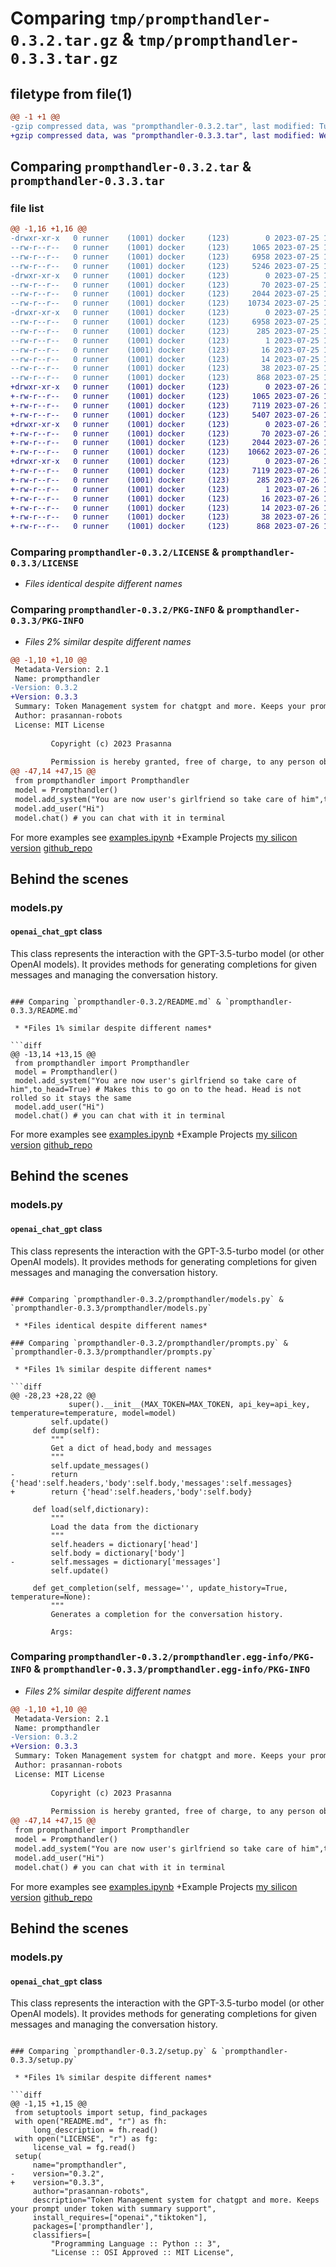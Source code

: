 # Comparing `tmp/prompthandler-0.3.2.tar.gz` & `tmp/prompthandler-0.3.3.tar.gz`

## filetype from file(1)

```diff
@@ -1 +1 @@
-gzip compressed data, was "prompthandler-0.3.2.tar", last modified: Tue Jul 25 16:06:08 2023, max compression
+gzip compressed data, was "prompthandler-0.3.3.tar", last modified: Wed Jul 26 14:43:25 2023, max compression
```

## Comparing `prompthandler-0.3.2.tar` & `prompthandler-0.3.3.tar`

### file list

```diff
@@ -1,16 +1,16 @@
-drwxr-xr-x   0 runner    (1001) docker     (123)        0 2023-07-25 16:06:08.507188 prompthandler-0.3.2/
--rw-r--r--   0 runner    (1001) docker     (123)     1065 2023-07-25 16:05:54.000000 prompthandler-0.3.2/LICENSE
--rw-r--r--   0 runner    (1001) docker     (123)     6958 2023-07-25 16:06:08.503188 prompthandler-0.3.2/PKG-INFO
--rw-r--r--   0 runner    (1001) docker     (123)     5246 2023-07-25 16:05:54.000000 prompthandler-0.3.2/README.md
-drwxr-xr-x   0 runner    (1001) docker     (123)        0 2023-07-25 16:06:08.503188 prompthandler-0.3.2/prompthandler/
--rw-r--r--   0 runner    (1001) docker     (123)       70 2023-07-25 16:05:54.000000 prompthandler-0.3.2/prompthandler/__init__.py
--rw-r--r--   0 runner    (1001) docker     (123)     2044 2023-07-25 16:05:54.000000 prompthandler-0.3.2/prompthandler/models.py
--rw-r--r--   0 runner    (1001) docker     (123)    10734 2023-07-25 16:05:54.000000 prompthandler-0.3.2/prompthandler/prompts.py
-drwxr-xr-x   0 runner    (1001) docker     (123)        0 2023-07-25 16:06:08.503188 prompthandler-0.3.2/prompthandler.egg-info/
--rw-r--r--   0 runner    (1001) docker     (123)     6958 2023-07-25 16:06:08.000000 prompthandler-0.3.2/prompthandler.egg-info/PKG-INFO
--rw-r--r--   0 runner    (1001) docker     (123)      285 2023-07-25 16:06:08.000000 prompthandler-0.3.2/prompthandler.egg-info/SOURCES.txt
--rw-r--r--   0 runner    (1001) docker     (123)        1 2023-07-25 16:06:08.000000 prompthandler-0.3.2/prompthandler.egg-info/dependency_links.txt
--rw-r--r--   0 runner    (1001) docker     (123)       16 2023-07-25 16:06:08.000000 prompthandler-0.3.2/prompthandler.egg-info/requires.txt
--rw-r--r--   0 runner    (1001) docker     (123)       14 2023-07-25 16:06:08.000000 prompthandler-0.3.2/prompthandler.egg-info/top_level.txt
--rw-r--r--   0 runner    (1001) docker     (123)       38 2023-07-25 16:06:08.507188 prompthandler-0.3.2/setup.cfg
--rw-r--r--   0 runner    (1001) docker     (123)      868 2023-07-25 16:05:54.000000 prompthandler-0.3.2/setup.py
+drwxr-xr-x   0 runner    (1001) docker     (123)        0 2023-07-26 14:43:25.859355 prompthandler-0.3.3/
+-rw-r--r--   0 runner    (1001) docker     (123)     1065 2023-07-26 14:43:15.000000 prompthandler-0.3.3/LICENSE
+-rw-r--r--   0 runner    (1001) docker     (123)     7119 2023-07-26 14:43:25.859355 prompthandler-0.3.3/PKG-INFO
+-rw-r--r--   0 runner    (1001) docker     (123)     5407 2023-07-26 14:43:15.000000 prompthandler-0.3.3/README.md
+drwxr-xr-x   0 runner    (1001) docker     (123)        0 2023-07-26 14:43:25.855355 prompthandler-0.3.3/prompthandler/
+-rw-r--r--   0 runner    (1001) docker     (123)       70 2023-07-26 14:43:15.000000 prompthandler-0.3.3/prompthandler/__init__.py
+-rw-r--r--   0 runner    (1001) docker     (123)     2044 2023-07-26 14:43:15.000000 prompthandler-0.3.3/prompthandler/models.py
+-rw-r--r--   0 runner    (1001) docker     (123)    10662 2023-07-26 14:43:15.000000 prompthandler-0.3.3/prompthandler/prompts.py
+drwxr-xr-x   0 runner    (1001) docker     (123)        0 2023-07-26 14:43:25.859355 prompthandler-0.3.3/prompthandler.egg-info/
+-rw-r--r--   0 runner    (1001) docker     (123)     7119 2023-07-26 14:43:25.000000 prompthandler-0.3.3/prompthandler.egg-info/PKG-INFO
+-rw-r--r--   0 runner    (1001) docker     (123)      285 2023-07-26 14:43:25.000000 prompthandler-0.3.3/prompthandler.egg-info/SOURCES.txt
+-rw-r--r--   0 runner    (1001) docker     (123)        1 2023-07-26 14:43:25.000000 prompthandler-0.3.3/prompthandler.egg-info/dependency_links.txt
+-rw-r--r--   0 runner    (1001) docker     (123)       16 2023-07-26 14:43:25.000000 prompthandler-0.3.3/prompthandler.egg-info/requires.txt
+-rw-r--r--   0 runner    (1001) docker     (123)       14 2023-07-26 14:43:25.000000 prompthandler-0.3.3/prompthandler.egg-info/top_level.txt
+-rw-r--r--   0 runner    (1001) docker     (123)       38 2023-07-26 14:43:25.859355 prompthandler-0.3.3/setup.cfg
+-rw-r--r--   0 runner    (1001) docker     (123)      868 2023-07-26 14:43:15.000000 prompthandler-0.3.3/setup.py
```

### Comparing `prompthandler-0.3.2/LICENSE` & `prompthandler-0.3.3/LICENSE`

 * *Files identical despite different names*

### Comparing `prompthandler-0.3.2/PKG-INFO` & `prompthandler-0.3.3/PKG-INFO`

 * *Files 2% similar despite different names*

```diff
@@ -1,10 +1,10 @@
 Metadata-Version: 2.1
 Name: prompthandler
-Version: 0.3.2
+Version: 0.3.3
 Summary: Token Management system for chatgpt and more. Keeps your prompt under token with summary support
 Author: prasannan-robots
 License: MIT License
         
         Copyright (c) 2023 Prasanna
         
         Permission is hereby granted, free of charge, to any person obtaining a copy
@@ -47,14 +47,15 @@
 from prompthandler import Prompthandler
 model = Prompthandler()
 model.add_system("You are now user's girlfriend so take care of him",to_head=True) # Makes this to go on to the head. Head is not rolled so it stays the same
 model.add_user("Hi")
 model.chat() # you can chat with it in terminal
 ```
 For more examples see [examples.ipynb](https://github.com/prasannan-robots/Prompt-handler/blob/main/examples.ipynb)
+Example Projects [my silicon version](https://prasannanrobots.pythonanywhere.com/) [github_repo](https://github.com/prasannan-robots/prasannan-robots.github.io)
 ## Behind the scenes
 
 ### models.py
 
 #### `openai_chat_gpt` class
 
 This class represents the interaction with the GPT-3.5-turbo model (or other OpenAI models). It provides methods for generating completions for given messages and managing the conversation history.
```

### Comparing `prompthandler-0.3.2/README.md` & `prompthandler-0.3.3/README.md`

 * *Files 1% similar despite different names*

```diff
@@ -13,14 +13,15 @@
 from prompthandler import Prompthandler
 model = Prompthandler()
 model.add_system("You are now user's girlfriend so take care of him",to_head=True) # Makes this to go on to the head. Head is not rolled so it stays the same
 model.add_user("Hi")
 model.chat() # you can chat with it in terminal
 ```
 For more examples see [examples.ipynb](https://github.com/prasannan-robots/Prompt-handler/blob/main/examples.ipynb)
+Example Projects [my silicon version](https://prasannanrobots.pythonanywhere.com/) [github_repo](https://github.com/prasannan-robots/prasannan-robots.github.io)
 ## Behind the scenes
 
 ### models.py
 
 #### `openai_chat_gpt` class
 
 This class represents the interaction with the GPT-3.5-turbo model (or other OpenAI models). It provides methods for generating completions for given messages and managing the conversation history.
```

### Comparing `prompthandler-0.3.2/prompthandler/models.py` & `prompthandler-0.3.3/prompthandler/models.py`

 * *Files identical despite different names*

### Comparing `prompthandler-0.3.2/prompthandler/prompts.py` & `prompthandler-0.3.3/prompthandler/prompts.py`

 * *Files 1% similar despite different names*

```diff
@@ -28,23 +28,22 @@
             super().__init__(MAX_TOKEN=MAX_TOKEN, api_key=api_key, temperature=temperature, model=model)
         self.update()
     def dump(self):
         """
         Get a dict of head,body and messages
         """
         self.update_messages()
-        return {'head':self.headers,'body':self.body,'messages':self.messages}
+        return {'head':self.headers,'body':self.body}
         
     def load(self,dictionary):
         """
         Load the data from the dictionary
         """
         self.headers = dictionary['head']
         self.body = dictionary['body']
-        self.messages = dictionary['messages']
         self.update()
 
     def get_completion(self, message='', update_history=True, temperature=None):
         """
         Generates a completion for the conversation history.
 
         Args:
```

### Comparing `prompthandler-0.3.2/prompthandler.egg-info/PKG-INFO` & `prompthandler-0.3.3/prompthandler.egg-info/PKG-INFO`

 * *Files 2% similar despite different names*

```diff
@@ -1,10 +1,10 @@
 Metadata-Version: 2.1
 Name: prompthandler
-Version: 0.3.2
+Version: 0.3.3
 Summary: Token Management system for chatgpt and more. Keeps your prompt under token with summary support
 Author: prasannan-robots
 License: MIT License
         
         Copyright (c) 2023 Prasanna
         
         Permission is hereby granted, free of charge, to any person obtaining a copy
@@ -47,14 +47,15 @@
 from prompthandler import Prompthandler
 model = Prompthandler()
 model.add_system("You are now user's girlfriend so take care of him",to_head=True) # Makes this to go on to the head. Head is not rolled so it stays the same
 model.add_user("Hi")
 model.chat() # you can chat with it in terminal
 ```
 For more examples see [examples.ipynb](https://github.com/prasannan-robots/Prompt-handler/blob/main/examples.ipynb)
+Example Projects [my silicon version](https://prasannanrobots.pythonanywhere.com/) [github_repo](https://github.com/prasannan-robots/prasannan-robots.github.io)
 ## Behind the scenes
 
 ### models.py
 
 #### `openai_chat_gpt` class
 
 This class represents the interaction with the GPT-3.5-turbo model (or other OpenAI models). It provides methods for generating completions for given messages and managing the conversation history.
```

### Comparing `prompthandler-0.3.2/setup.py` & `prompthandler-0.3.3/setup.py`

 * *Files 1% similar despite different names*

```diff
@@ -1,15 +1,15 @@
 from setuptools import setup, find_packages
 with open("README.md", "r") as fh:
     long_description = fh.read()
 with open("LICENSE", "r") as fg:
     license_val = fg.read()
 setup(
     name="prompthandler",
-    version="0.3.2",
+    version="0.3.3",
     author="prasannan-robots",
     description="Token Management system for chatgpt and more. Keeps your prompt under token with summary support",
     install_requires=["openai","tiktoken"],
     packages=['prompthandler'],
     classifiers=[
         "Programming Language :: Python :: 3",
         "License :: OSI Approved :: MIT License",
```

